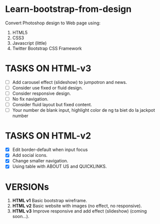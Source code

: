 # Learn-bootstrap-from-design
Convert Photoshop design to Web page using:
1. HTML5
2. CSS3
3. Javascript (little)
4. Twitter Bootstrap CSS Framework

# TASKS ON HTML-v3

- [ ] Add carousel effect (slideshow) to jumpotron and news.
- [ ] Consider use fixed or fluid design.
- [ ] Consider responsive design.
- [ ] No fix navigation.
- [ ] Consider fluid layout but fixed content.
- [ ] Your number de blank input, highlight color de ng ta biet do la jackpot number

# TASKS ON HTML-v2

- [x] Edit border-default when input focus
- [x] Add social icons.
- [x] Change smaller navigation.
- [x] Using table with ABOUT US and QUICKLINKS.

# VERSIONs

1. **HTML v1** Basic bootstrap wireframe.
2. **HTML v2** Basic website with images (no effect, no responsive).
3. **HTML v3** Improve responsive and add effect (slideshow) (coming soon...).